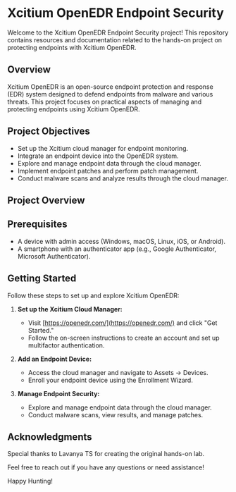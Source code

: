 # Xcitium OpenEDR Endpoint Security

Welcome to the Xcitium OpenEDR Endpoint Security project! This repository contains resources and documentation related to the hands-on project on protecting endpoints with Xcitium OpenEDR.

## Overview

Xcitium OpenEDR is an open-source endpoint protection and response (EDR) system designed to defend endpoints from malware and various threats. This project focuses on practical aspects of managing and protecting endpoints using Xcitium OpenEDR.

## Project Objectives

- Set up the Xcitium cloud manager for endpoint monitoring.
- Integrate an endpoint device into the OpenEDR system.
- Explore and manage endpoint data through the cloud manager.
- Implement endpoint patches and perform patch management.
- Conduct malware scans and analyze results through the cloud manager.

## Project Overview

## Prerequisites

- A device with admin access (Windows, macOS, Linux, iOS, or Android).
- A smartphone with an authenticator app (e.g., Google Authenticator, Microsoft Authenticator).

## Getting Started

Follow these steps to set up and explore Xcitium OpenEDR:

1. **Set up the Xcitium Cloud Manager:**
   - Visit [https://openedr.com/](https://openedr.com/) and click "Get Started."
   - Follow the on-screen instructions to create an account and set up multifactor authentication.

2. **Add an Endpoint Device:**
   - Access the cloud manager and navigate to Assets -> Devices.
   - Enroll your endpoint device using the Enrollment Wizard.

3. **Manage Endpoint Security:**
   - Explore and manage endpoint data through the cloud manager.
   - Conduct malware scans, view results, and manage patches.

## Acknowledgments

Special thanks to Lavanya TS for creating the original hands-on lab.

Feel free to reach out if you have any questions or need assistance!

Happy Hunting! 
